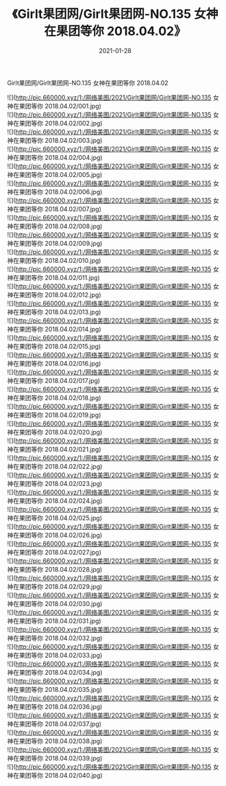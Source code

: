 ﻿---
layout: post
title:  《Girlt果团网/Girlt果团网-NO.135 女神在果团等你 2018.04.02》
date:   2021-01-28
img: http://pic.660000.xyz/1:/网络美图/2021/Girlt果团网/Girlt果团网-NO.135 女神在果团等你 2018.04.02/000.jpg
categories: [美女, 清纯, 唯美]
---

Girlt果团网/Girlt果团网-NO.135 女神在果团等你 2018.04.02

 ![](http://pic.660000.xyz/1:/网络美图/2021/Girlt果团网/Girlt果团网-NO.135 女神在果团等你 2018.04.02/001.jpg) <br>![](http://pic.660000.xyz/1:/网络美图/2021/Girlt果团网/Girlt果团网-NO.135 女神在果团等你 2018.04.02/002.jpg) <br>![](http://pic.660000.xyz/1:/网络美图/2021/Girlt果团网/Girlt果团网-NO.135 女神在果团等你 2018.04.02/003.jpg) <br>![](http://pic.660000.xyz/1:/网络美图/2021/Girlt果团网/Girlt果团网-NO.135 女神在果团等你 2018.04.02/004.jpg) <br>![](http://pic.660000.xyz/1:/网络美图/2021/Girlt果团网/Girlt果团网-NO.135 女神在果团等你 2018.04.02/005.jpg) <br>![](http://pic.660000.xyz/1:/网络美图/2021/Girlt果团网/Girlt果团网-NO.135 女神在果团等你 2018.04.02/006.jpg) <br>![](http://pic.660000.xyz/1:/网络美图/2021/Girlt果团网/Girlt果团网-NO.135 女神在果团等你 2018.04.02/007.jpg) <br>![](http://pic.660000.xyz/1:/网络美图/2021/Girlt果团网/Girlt果团网-NO.135 女神在果团等你 2018.04.02/008.jpg) <br>![](http://pic.660000.xyz/1:/网络美图/2021/Girlt果团网/Girlt果团网-NO.135 女神在果团等你 2018.04.02/009.jpg) <br>![](http://pic.660000.xyz/1:/网络美图/2021/Girlt果团网/Girlt果团网-NO.135 女神在果团等你 2018.04.02/010.jpg) <br>![](http://pic.660000.xyz/1:/网络美图/2021/Girlt果团网/Girlt果团网-NO.135 女神在果团等你 2018.04.02/011.jpg) <br>![](http://pic.660000.xyz/1:/网络美图/2021/Girlt果团网/Girlt果团网-NO.135 女神在果团等你 2018.04.02/012.jpg) <br>![](http://pic.660000.xyz/1:/网络美图/2021/Girlt果团网/Girlt果团网-NO.135 女神在果团等你 2018.04.02/013.jpg) <br>![](http://pic.660000.xyz/1:/网络美图/2021/Girlt果团网/Girlt果团网-NO.135 女神在果团等你 2018.04.02/014.jpg) <br>![](http://pic.660000.xyz/1:/网络美图/2021/Girlt果团网/Girlt果团网-NO.135 女神在果团等你 2018.04.02/015.jpg) <br>![](http://pic.660000.xyz/1:/网络美图/2021/Girlt果团网/Girlt果团网-NO.135 女神在果团等你 2018.04.02/016.jpg) <br>![](http://pic.660000.xyz/1:/网络美图/2021/Girlt果团网/Girlt果团网-NO.135 女神在果团等你 2018.04.02/017.jpg) <br>![](http://pic.660000.xyz/1:/网络美图/2021/Girlt果团网/Girlt果团网-NO.135 女神在果团等你 2018.04.02/018.jpg) <br>![](http://pic.660000.xyz/1:/网络美图/2021/Girlt果团网/Girlt果团网-NO.135 女神在果团等你 2018.04.02/019.jpg) <br>![](http://pic.660000.xyz/1:/网络美图/2021/Girlt果团网/Girlt果团网-NO.135 女神在果团等你 2018.04.02/020.jpg) <br>![](http://pic.660000.xyz/1:/网络美图/2021/Girlt果团网/Girlt果团网-NO.135 女神在果团等你 2018.04.02/021.jpg) <br>![](http://pic.660000.xyz/1:/网络美图/2021/Girlt果团网/Girlt果团网-NO.135 女神在果团等你 2018.04.02/022.jpg) <br>![](http://pic.660000.xyz/1:/网络美图/2021/Girlt果团网/Girlt果团网-NO.135 女神在果团等你 2018.04.02/023.jpg) <br>![](http://pic.660000.xyz/1:/网络美图/2021/Girlt果团网/Girlt果团网-NO.135 女神在果团等你 2018.04.02/024.jpg) <br>![](http://pic.660000.xyz/1:/网络美图/2021/Girlt果团网/Girlt果团网-NO.135 女神在果团等你 2018.04.02/025.jpg) <br>![](http://pic.660000.xyz/1:/网络美图/2021/Girlt果团网/Girlt果团网-NO.135 女神在果团等你 2018.04.02/026.jpg) <br>![](http://pic.660000.xyz/1:/网络美图/2021/Girlt果团网/Girlt果团网-NO.135 女神在果团等你 2018.04.02/027.jpg) <br>![](http://pic.660000.xyz/1:/网络美图/2021/Girlt果团网/Girlt果团网-NO.135 女神在果团等你 2018.04.02/028.jpg) <br>![](http://pic.660000.xyz/1:/网络美图/2021/Girlt果团网/Girlt果团网-NO.135 女神在果团等你 2018.04.02/029.jpg) <br>![](http://pic.660000.xyz/1:/网络美图/2021/Girlt果团网/Girlt果团网-NO.135 女神在果团等你 2018.04.02/030.jpg) <br>![](http://pic.660000.xyz/1:/网络美图/2021/Girlt果团网/Girlt果团网-NO.135 女神在果团等你 2018.04.02/031.jpg) <br>![](http://pic.660000.xyz/1:/网络美图/2021/Girlt果团网/Girlt果团网-NO.135 女神在果团等你 2018.04.02/032.jpg) <br>![](http://pic.660000.xyz/1:/网络美图/2021/Girlt果团网/Girlt果团网-NO.135 女神在果团等你 2018.04.02/033.jpg) <br>![](http://pic.660000.xyz/1:/网络美图/2021/Girlt果团网/Girlt果团网-NO.135 女神在果团等你 2018.04.02/034.jpg) <br>![](http://pic.660000.xyz/1:/网络美图/2021/Girlt果团网/Girlt果团网-NO.135 女神在果团等你 2018.04.02/035.jpg) <br>![](http://pic.660000.xyz/1:/网络美图/2021/Girlt果团网/Girlt果团网-NO.135 女神在果团等你 2018.04.02/036.jpg) <br>![](http://pic.660000.xyz/1:/网络美图/2021/Girlt果团网/Girlt果团网-NO.135 女神在果团等你 2018.04.02/037.jpg) <br>![](http://pic.660000.xyz/1:/网络美图/2021/Girlt果团网/Girlt果团网-NO.135 女神在果团等你 2018.04.02/038.jpg) <br>![](http://pic.660000.xyz/1:/网络美图/2021/Girlt果团网/Girlt果团网-NO.135 女神在果团等你 2018.04.02/039.jpg) <br>![](http://pic.660000.xyz/1:/网络美图/2021/Girlt果团网/Girlt果团网-NO.135 女神在果团等你 2018.04.02/040.jpg) <br>